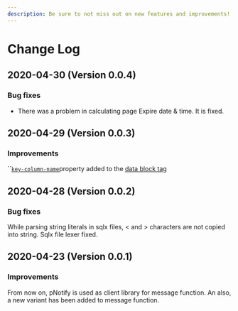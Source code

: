 ```yaml
---
description: Be sure to not miss out on new features and improvements!
---
```


# Change Log

## 2020-04-30 \(Version 0.0.4\)

### Bug fixes

* There was a problem in calculating page Expire date & time. It is fixed.

## 2020-04-29 \(Version 0.0.3\)

### Improvements

\`\`[`key-column-name`](../language-reference/tags/data-block/#key-column-name-property)property added to the [data block tag](../language-reference/tags/data-block/)

## 2020-04-28 \(Version 0.0.2\)

### Bug fixes

While parsing string literals in sqlx files, &lt; and &gt; characters are not copied into string. Sqlx file lexer fixed.

## 2020-04-23 \(Version 0.0.1\)

### Improvements

From now on, pNotify is used as client library for message function. An also, a new variant has been added to message function.

